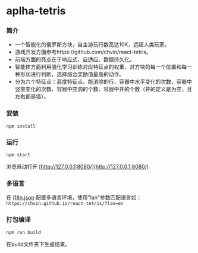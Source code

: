# aplha-tetris
### 简介
* 一个智能化的俄罗斯方块，自主游玩行数高达10K，远超人类玩家。
* 游戏开发方面参考https://github.com/chvin/react-tetris。
* 前端方面的亮点在于响应式、自适应、数据持久化。
* 智能体方面利用强化学习训练对应特征点的权重，对方块的每一个位置和每一种形状进行判断，选择综合奖励值最高的动作。
* 分为六个特征点：高度特征点、能消除的行、容器中水平变化的次数、容器中竖直变化的次数、容器中空洞的个数、容器中井的个数（井的定义是为空，且左右都是墙）。
 
### 安装
```
npm install
```
### 运行
```
npm start
```
浏览自动打开 [http://127.0.0.1:8080/](http://127.0.0.1:8080/)
### 多语言
在 [i18n.json](https://github.com/chvin/react-tetris/blob/master/i18n.json) 配置多语言环境，使用"lan"参数匹配语言如：`https://chvin.github.io/react-tetris/?lan=en`
### 打包编译
```
npm run build
```

在build文件夹下生成结果。



